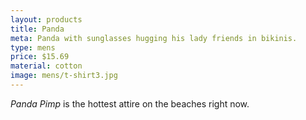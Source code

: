 ```yaml
---
layout: products
title: Panda
meta: Panda with sunglasses hugging his lady friends in bikinis.
type: mens
price: $15.69
material: cotton
image: mens/t-shirt3.jpg
---
```


*Panda Pimp* is the hottest attire on the beaches right now.

